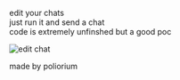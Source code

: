 edit your chats <br />
just run it and send a chat  <br />
code is extremely unfinshed but a good poc <br />

![edit chat](https://github.com/user-attachments/assets/e9d01cd5-b05c-497b-affb-e587d23e3e29)<br />


made by poliorium

